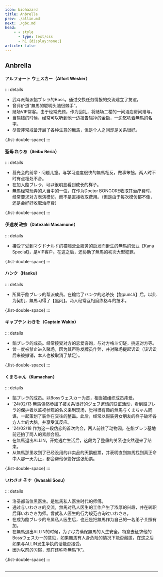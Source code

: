 ```yaml
---
icon: biohazard
title: Anbrella
prev: ./allin.md
next: ./gbc.md
head:
    - - style
      - type: text/css
      - h1 {display:none;}
article: false
---
```

## <span class="underline-blue"><i class="fa-solid fa-biohazard"></i> Anbrella</span>

#### <span style="font-weight:bold;">アルフォート ウェスカー（Alfort Wesker）</span>
::: details
- 武斗派帮派<Anchor href="anbrella">餡ブレラ</Anchor>的Boss。通过交换任务情报的交流建立了友谊。
- 曾评价道“無馬的聪明头脑很棘手”。
- 赌场VIP常客。由于经常光顾，作为回礼，将赌场二楼的一间酒店房间赠与。
- 当输钱的时候，经常可以听到他一边报告输掉的金额，一边怒吼着無馬的名字。
- 尽管非常戒备开展了各种生意的無馬，但是个人之间却是关系很好。

{.list-double-space}
:::
#### <span style="font-weight:bold;">聖母 れりあ（Seibo Reria）</span>
::: details
- <Anchor href="taxi">菖光会</Anchor>的前辈 · 问题儿童。与学习速度很快的無馬相反，做事笨拙，两人时不时有点相处不合。
- 在加入餡ブレラ，可以很明显看到成长的样子。
- 無馬经常玩弄的人当中的一位，在作为Doctor BONGORE收取其治疗费时，经常要求对方表演模仿，而不是直接收取费用。（但是由于每次模仿都不像，还是会好好收取治疗费）

{.list-double-space}
:::
#### <span style="font-weight:bold;">伊達咲 政宗（Datezaki Masamune）</span>
::: details
- 接受了受到マクドナルド的猫咖营业服务的启发而诞生的無馬的营业【Kana Special】，是VIP客户。在这之后，还协助了無馬的初次大型犯罪。

{.list-double-space}
:::
#### <span style="font-weight:bold;">ハンク（Hanku）</span>
::: details
- 所属于餡ブレラ的帮派成员。在输给了ハンク的必杀技【餡punch】后，以此为契机，無馬习得了【黑闪】。两人经常互相磨练格斗的技术。

{.list-double-space}
:::
#### <span style="font-weight:bold;">キャプテン わきを（Captain Wakio）</span>
::: details
- <Anchor href="anbrella">餡ブレラ</Anchor>的成员。经常接受对方的恋爱咨询，与对方格斗切磋，挑逗对方等。
- 曾一度被禁止进入赌场，因为其声称发牌员作弊，并对<Anchor href="casino">赌场</Anchor>提起诉讼（该诉讼后来被撤销，本人也被取消了禁足）。

{.list-double-space}
:::
#### <span style="font-weight:bold;">くまちゃん（Kumachan）</span>
::: details
- <Anchor href="anbrella">餡ブレラ</Anchor>的成员。以Boss<Anchor href="wesker">ウェスカー</Anchor>为首，相当被组织成员疼爱。
- '24/02/13 無馬偶然参加了被关系很好的ジェフ邀请的联谊活动，看到<Anchor href="anbrella">餡ブレラ</Anchor>的保护者以监视参观的名义来到现场，觉得很有趣的無馬与くまちゃん同谋，一起策划了装作在交往的整蛊。此后，经常以假装男女朋友的样子破坏各方人士的大脑，并享受其反应。
- '24/02/18 作为这一段伪恋的首次约会，两人前往了动物园。在餡ブレラ基地前还拍了两人的素颜合照。
- 在無馬退出<Anchor href="allin">ALLIN</Anchor>，开始逃亡生活后，这段为了整蛊的关系也突然迎来了结束。
- 从無馬那里收到了已经没用的非卖品的天鹅船票，并表明直到無馬找到真正命中人那一天为止，都会帮他保管好这张船票。

{.list-double-space}
:::
#### <span style="font-weight:bold;">いわさき そす（Iwasaki Sosu）</span>
::: details
- 洛圣都首位黑医生。是無馬私人医生时代的师傅。
- 通过与いわさき的交流，無馬对私人医生的工作产生了浓厚的兴趣，并在转职后拜いわさき为师。曾就私人医生的行为规范咨询过いわさき。
- 在成为餡ブレラ的专属私人医生后，也还是把無馬作为自己的一名弟子关照有加。
- 在無馬退出<Anchor href="allin">ALLIN</Anchor>的时候，为了尽力确保無馬的人生安全，特意去征求他的Boss<Anchor href="wesker">ウェスカー</Anchor>的意见，如果無馬有人身危险的情况下能否藏匿，在这之后如果与<Anchor href="allin">ALLIN</Anchor>发生争执的话能否接受。
- 因为以前的习惯，现在还称呼無馬“K”。

{.list-double-space}
:::
<br>
<br>

---

